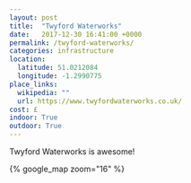 ```yaml
---
layout: post
title:  "Twyford Waterworks"
date:   2017-12-30 16:41:00 +0000
permalink: /twyford-waterworks/
categories: infrastructure
location:
  latitude: 51.0212084
  longitude: -1.2990775
place_links:
  wikipedia: ""
  url: https://www.twyfordwaterworks.co.uk/
cost: £
indoor: True
outdoor: True
---
```

Twyford Waterworks is awesome!

{% google_map zoom="16" %}
